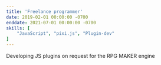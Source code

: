 ```yaml
---
title: 'Freelance programmer'
date: 2019-02-01 00:00:00 -0700
enddate: 2021-07-01 00:00:00 -0700
skills: [
    "JavaScript", "pixi.js", "Plugin-dev"
]
---
```


Developing JS plugins on request for the RPG MAKER engine
